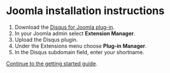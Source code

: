 # Joomla installation instructions

1. Download the [Disqus for Joomla plug-in](http://extensions.joomla.org/extensions/5259/details).
2. In your Joomla admin select **Extension Manager**.
3. Upload the Disqus plugin.
4. Under the Extensions menu choose **Plug-in Manager**.
5. In the Disqus subdomain field, enter your shortname.

[Continue to the getting started guide](https://help.disqus.com/customer/portal/articles/1264625-getting-started).
